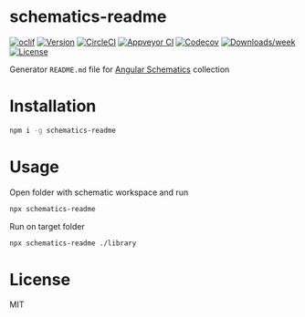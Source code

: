 schematics-readme
===============

[![oclif](https://img.shields.io/badge/cli-oclif-brightgreen.svg)](https://oclif.io)
[![Version](https://img.shields.io/npm/v/schematics-readme.svg)](https://npmjs.org/package/schematics-readme)
[![CircleCI](https://circleci.com/gh/EndyKaufman/schematics-readme/tree/master.svg?style=shield)](https://circleci.com/gh/EndyKaufman/schematics-readme/tree/master)
[![Appveyor CI](https://ci.appveyor.com/api/projects/status/github/EndyKaufman/schematics-readme?branch=master&svg=true)](https://ci.appveyor.com/project/EndyKaufman/schematics-readme/branch/master)
[![Codecov](https://codecov.io/gh/EndyKaufman/schematics-readme/branch/master/graph/badge.svg)](https://codecov.io/gh/EndyKaufman/schematics-readme)
[![Downloads/week](https://img.shields.io/npm/dw/schematics-readme.svg)](https://npmjs.org/package/schematics-readme)
[![License](https://img.shields.io/npm/l/schematics-readme.svg)](https://github.com/EndyKaufman/schematics-readme/blob/master/package.json)


Generator `README.md` file for [Angular Schematics](https://angular.io/guide/schematics-for-libraries) collection

# Installation

```bash
npm i -g schematics-readme
```

# Usage
Open folder with schematic workspace and run
```bash
npx schematics-readme
```
Run on target folder
```bash
npx schematics-readme ./library
```

# License

MIT
